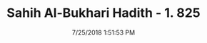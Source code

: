 ---
title        : "Sahih Al-Bukhari Hadith - 1. 825"
date         : 7/25/2018 1:51:53 PM
draft        : false
type         : "hadith"
layout       : "hadith"
BookCode     : "SHB"
VolumeNumber : "1"
HadithNumber : "825"
categories  :  ["Prayer Characteristics-Waiting for religious learned Imam to stand up for prayer"]
tags  :  ["Um Salama"]
---